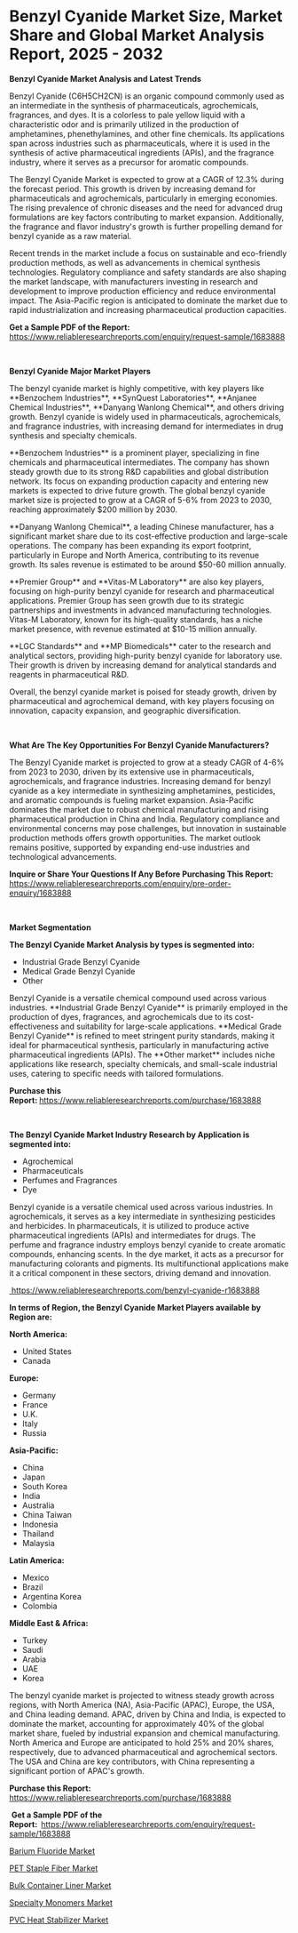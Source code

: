 <p><h1>Benzyl Cyanide Market Size, Market Share and Global Market Analysis Report, 2025 - 2032</h1></p><p><strong>Benzyl Cyanide Market Analysis and Latest Trends</strong></p>
<p><p>Benzyl Cyanide (C6H5CH2CN) is an organic compound commonly used as an intermediate in the synthesis of pharmaceuticals, agrochemicals, fragrances, and dyes. It is a colorless to pale yellow liquid with a characteristic odor and is primarily utilized in the production of amphetamines, phenethylamines, and other fine chemicals. Its applications span across industries such as pharmaceuticals, where it is used in the synthesis of active pharmaceutical ingredients (APIs), and the fragrance industry, where it serves as a precursor for aromatic compounds.</p><p>The Benzyl Cyanide Market is expected to grow at a CAGR of 12.3% during the forecast period. This growth is driven by increasing demand for pharmaceuticals and agrochemicals, particularly in emerging economies. The rising prevalence of chronic diseases and the need for advanced drug formulations are key factors contributing to market expansion. Additionally, the fragrance and flavor industry's growth is further propelling demand for benzyl cyanide as a raw material.</p><p>Recent trends in the market include a focus on sustainable and eco-friendly production methods, as well as advancements in chemical synthesis technologies. Regulatory compliance and safety standards are also shaping the market landscape, with manufacturers investing in research and development to improve production efficiency and reduce environmental impact. The Asia-Pacific region is anticipated to dominate the market due to rapid industrialization and increasing pharmaceutical production capacities.</p></p>
<p><strong>Get a Sample PDF of the Report:&nbsp;</strong> <a href="https://www.reliableresearchreports.com/enquiry/request-sample/1683888?utm_campaign=48&utm_medium=2&utm_source=Github&utm_content=ia&utm_term=25012025&utm_id=benzyl-cyanide">https://www.reliableresearchreports.com/enquiry/request-sample/1683888</a></p>
<p>&nbsp;</p>
<p><strong>Benzyl Cyanide Major Market Players</strong></p>
<p><p>The benzyl cyanide market is highly competitive, with key players like **Benzochem Industries**, **SynQuest Laboratories**, **Anjanee Chemical Industries**, **Danyang Wanlong Chemical**, and others driving growth. Benzyl cyanide is widely used in pharmaceuticals, agrochemicals, and fragrance industries, with increasing demand for intermediates in drug synthesis and specialty chemicals.</p><p>**Benzochem Industries** is a prominent player, specializing in fine chemicals and pharmaceutical intermediates. The company has shown steady growth due to its strong R&D capabilities and global distribution network. Its focus on expanding production capacity and entering new markets is expected to drive future growth. The global benzyl cyanide market size is projected to grow at a CAGR of 5-6% from 2023 to 2030, reaching approximately $200 million by 2030.</p><p>**Danyang Wanlong Chemical**, a leading Chinese manufacturer, has a significant market share due to its cost-effective production and large-scale operations. The company has been expanding its export footprint, particularly in Europe and North America, contributing to its revenue growth. Its sales revenue is estimated to be around $50-60 million annually.</p><p>**Premier Group** and **Vitas-M Laboratory** are also key players, focusing on high-purity benzyl cyanide for research and pharmaceutical applications. Premier Group has seen growth due to its strategic partnerships and investments in advanced manufacturing technologies. Vitas-M Laboratory, known for its high-quality standards, has a niche market presence, with revenue estimated at $10-15 million annually.</p><p>**LGC Standards** and **MP Biomedicals** cater to the research and analytical sectors, providing high-purity benzyl cyanide for laboratory use. Their growth is driven by increasing demand for analytical standards and reagents in pharmaceutical R&D.</p><p>Overall, the benzyl cyanide market is poised for steady growth, driven by pharmaceutical and agrochemical demand, with key players focusing on innovation, capacity expansion, and geographic diversification.</p></p>
<p>&nbsp;</p>
<p><strong>What Are The Key Opportunities For Benzyl Cyanide Manufacturers?</strong></p>
<p><p>The Benzyl Cyanide market is projected to grow at a steady CAGR of 4-6% from 2023 to 2030, driven by its extensive use in pharmaceuticals, agrochemicals, and fragrance industries. Increasing demand for benzyl cyanide as a key intermediate in synthesizing amphetamines, pesticides, and aromatic compounds is fueling market expansion. Asia-Pacific dominates the market due to robust chemical manufacturing and rising pharmaceutical production in China and India. Regulatory compliance and environmental concerns may pose challenges, but innovation in sustainable production methods offers growth opportunities. The market outlook remains positive, supported by expanding end-use industries and technological advancements.</p></p>
<p><strong>Inquire or Share Your Questions If Any Before Purchasing This Report:</strong> <a href="https://www.reliableresearchreports.com/enquiry/pre-order-enquiry/1683888?utm_campaign=48&utm_medium=2&utm_source=Github&utm_content=ia&utm_term=25012025&utm_id=benzyl-cyanide">https://www.reliableresearchreports.com/enquiry/pre-order-enquiry/1683888</a></p>
<p>&nbsp;</p>
<p><strong>Market Segmentation</strong></p>
<p><strong>The Benzyl Cyanide Market Analysis by types is segmented into:</strong></p>
<p><ul><li>Industrial Grade Benzyl Cyanide</li><li>Medical Grade Benzyl Cyanide</li><li>Other</li></ul></p>
<p><p>Benzyl Cyanide is a versatile chemical compound used across various industries. **Industrial Grade Benzyl Cyanide** is primarily employed in the production of dyes, fragrances, and agrochemicals due to its cost-effectiveness and suitability for large-scale applications. **Medical Grade Benzyl Cyanide** is refined to meet stringent purity standards, making it ideal for pharmaceutical synthesis, particularly in manufacturing active pharmaceutical ingredients (APIs). The **Other market** includes niche applications like research, specialty chemicals, and small-scale industrial uses, catering to specific needs with tailored formulations.</p></p>
<p><strong>Purchase this Report:&nbsp;</strong><a href="https://www.reliableresearchreports.com/purchase/1683888?utm_campaign=48&utm_medium=2&utm_source=Github&utm_content=ia&utm_term=25012025&utm_id=benzyl-cyanide">https://www.reliableresearchreports.com/purchase/1683888</a></p>
<p>&nbsp;</p>
<p><strong>The Benzyl Cyanide Market Industry Research by Application is segmented into:</strong></p>
<p><ul><li>Agrochemical</li><li>Pharmaceuticals</li><li>Perfumes and Fragrances</li><li>Dye</li></ul></p>
<p><p>Benzyl cyanide is a versatile chemical used across various industries. In agrochemicals, it serves as a key intermediate in synthesizing pesticides and herbicides. In pharmaceuticals, it is utilized to produce active pharmaceutical ingredients (APIs) and intermediates for drugs. The perfume and fragrance industry employs benzyl cyanide to create aromatic compounds, enhancing scents. In the dye market, it acts as a precursor for manufacturing colorants and pigments. Its multifunctional applications make it a critical component in these sectors, driving demand and innovation.</p></p>
<p><a href="https://www.reliableresearchreports.com/benzyl-cyanide-r1683888?utm_campaign=48&utm_medium=2&utm_source=Github&utm_content=ia&utm_term=25012025&utm_id=benzyl-cyanide">&nbsp;https://www.reliableresearchreports.com/benzyl-cyanide-r1683888</a></p>
<p><strong>In terms of Region, the Benzyl Cyanide Market Players available by Region are:</strong></p>
<p>
    <p> <strong> North America: </strong>
        <ul>
            <li>United States</li>
            <li>Canada</li>
        </ul>
        </p> 
    <p> <strong> Europe: </strong>
        <ul>
            <li>Germany</li>
            <li>France</li>
            <li>U.K.</li>
            <li>Italy</li>
            <li>Russia</li>
        </ul>
        </p> 
    <p> <strong> Asia-Pacific: </strong>
        <ul>
            <li>China</li>
            <li>Japan</li>
            <li>South Korea</li>
            <li>India</li>
            <li>Australia</li>
            <li>China Taiwan</li>
            <li>Indonesia</li>
            <li>Thailand</li>
            <li>Malaysia</li>
        </ul>
        </p> 
    <p> <strong> Latin America: </strong>
        <ul>
            <li>Mexico</li>
            <li>Brazil</li>
            <li>Argentina Korea</li>
            <li>Colombia</li>
        </ul>
        </p> 
    <p> <strong> Middle East & Africa: </strong>
        <ul>
            <li>Turkey</li>
            <li>Saudi</li>
            <li>Arabia</li>
            <li>UAE</li>
            <li>Korea</li>
        </ul>
    </p>
    </p>
<p><p>The benzyl cyanide market is projected to witness steady growth across regions, with North America (NA), Asia-Pacific (APAC), Europe, the USA, and China leading demand. APAC, driven by China and India, is expected to dominate the market, accounting for approximately 40% of the global market share, fueled by industrial expansion and chemical manufacturing. North America and Europe are anticipated to hold 25% and 20% shares, respectively, due to advanced pharmaceutical and agrochemical sectors. The USA and China are key contributors, with China representing a significant portion of APAC's growth.</p></p>
<p><strong>Purchase this Report: </strong><a href="https://www.reliableresearchreports.com/purchase/1683888?utm_campaign=48&utm_medium=2&utm_source=Github&utm_content=ia&utm_term=25012025&utm_id=benzyl-cyanide">https://www.reliableresearchreports.com/purchase/1683888</a></p>
<p>&nbsp;<strong>Get a Sample PDF of the Report:&nbsp;&nbsp;</strong><a href="https://www.reliableresearchreports.com/enquiry/request-sample/1683888?utm_campaign=48&utm_medium=2&utm_source=Github&utm_content=ia&utm_term=25012025&utm_id=benzyl-cyanide">https://www.reliableresearchreports.com/enquiry/request-sample/1683888</a></p>
<p><strong></strong></p>
<p><p><a href="https://github.com/gamuoodhub/Market-Research-Report-List-1/blob/main/barium-fluoride-market.md?utm_campaign=48&utm_medium=2&utm_source=Github&utm_content=ia&utm_term=25012025&utm_id=benzyl-cyanide">Barium Fluoride Market</a></p><p><a href="https://github.com/mathastilley812967/Market-Research-Report-List-1/blob/main/pet-staple-fiber-market.md?utm_campaign=48&utm_medium=2&utm_source=Github&utm_content=ia&utm_term=25012025&utm_id=benzyl-cyanide">PET Staple Fiber Market</a></p><p><a href="https://github.com/lacostesamella9485/Market-Research-Report-List-1/blob/main/bulk-container-liner-market.md?utm_campaign=48&utm_medium=2&utm_source=Github&utm_content=ia&utm_term=25012025&utm_id=benzyl-cyanide">Bulk Container Liner Market</a></p><p><a href="https://github.com/aistraasinyo/Market-Research-Report-List-1/blob/main/specialty-monomers-market.md?utm_campaign=48&utm_medium=2&utm_source=Github&utm_content=ia&utm_term=25012025&utm_id=benzyl-cyanide">Specialty Monomers Market</a></p><p><a href="https://github.com/uramalorr/Market-Research-Report-List-1/blob/main/pvc-heat-stabilizer-market.md?utm_campaign=48&utm_medium=2&utm_source=Github&utm_content=ia&utm_term=25012025&utm_id=benzyl-cyanide">PVC Heat Stabilizer Market</a></p></p>